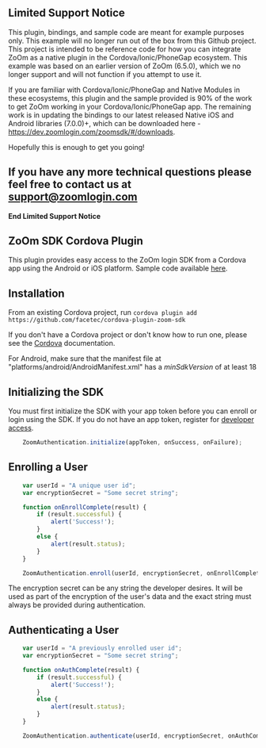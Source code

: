 **Limited Support Notice**
--------------------------
This plugin, bindings, and sample code are meant for example purposes only.  This example will no longer run out of the box from this Github project.  This project is intended to be reference code for how you can integrate ZoOm as a native plugin in the Cordova/Ionic/PhoneGap ecosystem.  This example was based on an earlier version of ZoOm (6.5.0), which we no longer support and will not function if you attempt to use it.

If you are familiar with Cordova/Ionic/PhoneGap and Native Modules in these ecosystems, this plugin and the sample provided is 90% of the work to get ZoOm working in your Cordova/Ionic/PhoneGap app.  The remaining work is in updating the bindings to our latest released Native iOS and Android libraries (7.0.0)+, which can be downloaded here - https://dev.zoomlogin.com/zoomsdk/#/downloads.

Hopefully this is enough to get you going!

If you have any more technical questions please feel free to contact us at support@zoomlogin.com
------------------------------
**End Limited Support Notice**

ZoOm SDK Cordova Plugin
-----------------------
This plugin provides easy access to the ZoOm login SDK from a Cordova app using the Android or iOS platform.  Sample code available [here](https://github.com/facetec/cordova-example-zoom-sdk).

Installation
---------------
From an existing Cordova project, run `cordova plugin add https://github.com/facetec/cordova-plugin-zoom-sdk`

If you don't have a Cordova project or don't know how to run one, please see the [Cordova](https://cordova.apache.org/#getstarted) documentation.

For Android, make sure that the manifest file at "platforms/android/AndroidManifest.xml" has a *minSdkVersion* of at least 18

Initializing the SDK
--------------------
You must first initialize the SDK with your app token before you can enroll or login using the SDK. If you do not have an app token, register for [developer access](https://dev.zoomlogin.com/).

```javascript
    ZoomAuthentication.initialize(appToken, onSuccess, onFailure);
```

Enrolling a User
----------------
```javascript
    var userId = "A unique user id";
    var encryptionSecret = "Some secret string";

    function onEnrollComplete(result) {
        if (result.successful) {
            alert('Success!');
        }
        else {
            alert(result.status);
        }
    }

    ZoomAuthentication.enroll(userId, encryptionSecret, onEnrollComplete, onError);
```

The encryption secret can be any string the developer desires.  It will be used as part of the encryption of the user's data and the exact string must always be provided during authentication.

Authenticating a User
---------------------
```javascript
    var userId = "A previously enrolled user id";
    var encryptionSecret = "Some secret string";

    function onAuthComplete(result) {
        if (result.successful) {
            alert('Success!');
        }
        else {
            alert(result.status);
        }
    }

    ZoomAuthentication.authenticate(userId, encryptionSecret, onAuthComplete, onError);
```
